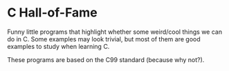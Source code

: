 # C Hall-of-Fame

Funny little programs that highlight whether some weird/cool things we can do in C.
Some examples may look trivial, but most of them are good examples to study when learning C.

These programs are based on the C99 standard (because why not?).
